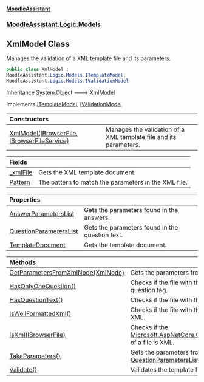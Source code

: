 #### [MoodleAssistant](index.md 'index')
### [MoodleAssistant.Logic.Models](MoodleAssistant.Logic.Models.md 'MoodleAssistant.Logic.Models')

## XmlModel Class

Manages the validation of a XML template file and its parameters.

```csharp
public class XmlModel :
MoodleAssistant.Logic.Models.ITemplateModel,
MoodleAssistant.Logic.Models.IValidationModel
```

Inheritance [System.Object](https://docs.microsoft.com/en-us/dotnet/api/System.Object 'System.Object') &#129106; XmlModel

Implements [ITemplateModel](MoodleAssistant.Logic.Models.ITemplateModel.md 'MoodleAssistant.Logic.Models.ITemplateModel'), [IValidationModel](MoodleAssistant.Logic.Models.IValidationModel.md 'MoodleAssistant.Logic.Models.IValidationModel')

| Constructors | |
| :--- | :--- |
| [XmlModel(IBrowserFile, IBrowserFileService)](MoodleAssistant.Logic.Models.XmlModel.XmlModel(Microsoft.AspNetCore.Components.Forms.IBrowserFile,MoodleAssistant.Services.IBrowserFileService).md 'MoodleAssistant.Logic.Models.XmlModel.XmlModel(Microsoft.AspNetCore.Components.Forms.IBrowserFile, MoodleAssistant.Services.IBrowserFileService)') | Manages the validation of a XML template file and its parameters. |

| Fields | |
| :--- | :--- |
| [_xmlFile](MoodleAssistant.Logic.Models.XmlModel._xmlFile.md 'MoodleAssistant.Logic.Models.XmlModel._xmlFile') | Gets the XML template document. |
| [Pattern](MoodleAssistant.Logic.Models.XmlModel.Pattern.md 'MoodleAssistant.Logic.Models.XmlModel.Pattern') | The pattern to match the parameters in the XML file. |

| Properties | |
| :--- | :--- |
| [AnswerParametersList](MoodleAssistant.Logic.Models.XmlModel.AnswerParametersList.md 'MoodleAssistant.Logic.Models.XmlModel.AnswerParametersList') | Gets the parameters found in the answers. |
| [QuestionParametersList](MoodleAssistant.Logic.Models.XmlModel.QuestionParametersList.md 'MoodleAssistant.Logic.Models.XmlModel.QuestionParametersList') | Gets the parameters found in the question text. |
| [TemplateDocument](MoodleAssistant.Logic.Models.XmlModel.TemplateDocument.md 'MoodleAssistant.Logic.Models.XmlModel.TemplateDocument') | Gets the template document. |

| Methods | |
| :--- | :--- |
| [GetParametersFromXmlNode(XmlNode)](MoodleAssistant.Logic.Models.XmlModel.GetParametersFromXmlNode(System.Xml.XmlNode).md 'MoodleAssistant.Logic.Models.XmlModel.GetParametersFromXmlNode(System.Xml.XmlNode)') | Gets the parameters from a XML node. |
| [HasOnlyOneQuestion()](MoodleAssistant.Logic.Models.XmlModel.HasOnlyOneQuestion().md 'MoodleAssistant.Logic.Models.XmlModel.HasOnlyOneQuestion()') | Checks if the file with the [XmlModel](MoodleAssistant.Logic.Models.XmlModel.md 'MoodleAssistant.Logic.Models.XmlModel')'s file name has only one question tag. |
| [HasQuestionText()](MoodleAssistant.Logic.Models.XmlModel.HasQuestionText().md 'MoodleAssistant.Logic.Models.XmlModel.HasQuestionText()') | Checks if the file with the [XmlModel](MoodleAssistant.Logic.Models.XmlModel.md 'MoodleAssistant.Logic.Models.XmlModel')'s file name has a question text. |
| [IsWellFormattedXml()](MoodleAssistant.Logic.Models.XmlModel.IsWellFormattedXml().md 'MoodleAssistant.Logic.Models.XmlModel.IsWellFormattedXml()') | Checks if the file with the [XmlModel](MoodleAssistant.Logic.Models.XmlModel.md 'MoodleAssistant.Logic.Models.XmlModel')'s file name is well formatted XML. |
| [IsXml(IBrowserFile)](MoodleAssistant.Logic.Models.XmlModel.IsXml(Microsoft.AspNetCore.Components.Forms.IBrowserFile).md 'MoodleAssistant.Logic.Models.XmlModel.IsXml(Microsoft.AspNetCore.Components.Forms.IBrowserFile)') | Checks if the [Microsoft.AspNetCore.Components.Forms.IBrowserFile.ContentType](https://docs.microsoft.com/en-us/dotnet/api/Microsoft.AspNetCore.Components.Forms.IBrowserFile.ContentType 'Microsoft.AspNetCore.Components.Forms.IBrowserFile.ContentType') of a file is XML. |
| [TakeParameters()](MoodleAssistant.Logic.Models.XmlModel.TakeParameters().md 'MoodleAssistant.Logic.Models.XmlModel.TakeParameters()') | Gets the parameters from the XML file and puts them in the [QuestionParametersList](MoodleAssistant.Logic.Models.ITemplateModel.QuestionParametersList.md 'MoodleAssistant.Logic.Models.ITemplateModel.QuestionParametersList') and [AnswerParametersList](MoodleAssistant.Logic.Models.ITemplateModel.AnswerParametersList.md 'MoodleAssistant.Logic.Models.ITemplateModel.AnswerParametersList'). |
| [Validate()](MoodleAssistant.Logic.Models.XmlModel.Validate().md 'MoodleAssistant.Logic.Models.XmlModel.Validate()') | Validates the template file contained in the model. |
